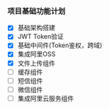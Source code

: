 ### 项目基础功能计划

- [x] 基础架构搭建
- [x] JWT Token验证
- [x] 基础中间件(Token鉴权，跨域)
- [x] 集成阿里OSS
- [x] 文件上传组件
- [ ] 缓存组件
- [ ] 短信组件
- [ ] 微信组件
- [ ] 集成阿里云服务组件